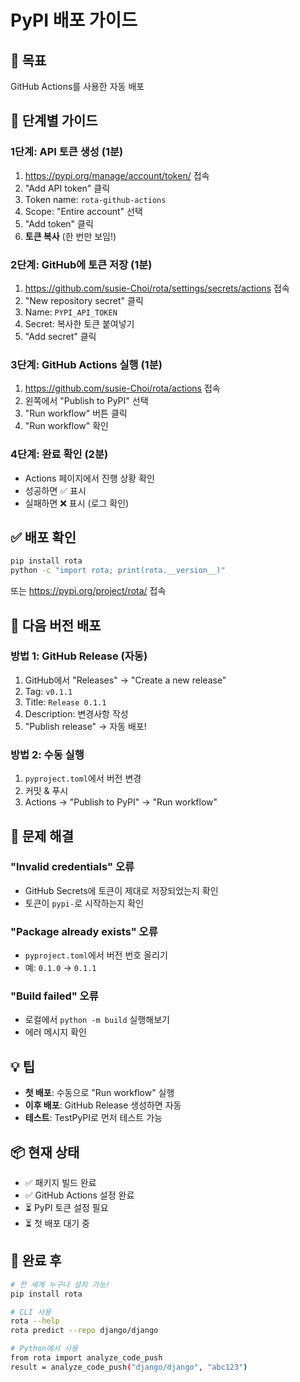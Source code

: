 # PyPI 배포 가이드

## 🎯 목표
GitHub Actions를 사용한 자동 배포

## 📝 단계별 가이드

### 1단계: API 토큰 생성 (1분)
1. https://pypi.org/manage/account/token/ 접속
2. "Add API token" 클릭
3. Token name: `rota-github-actions`
4. Scope: "Entire account" 선택
5. "Add token" 클릭
6. **토큰 복사** (한 번만 보임!)

### 2단계: GitHub에 토큰 저장 (1분)
1. https://github.com/susie-Choi/rota/settings/secrets/actions 접속
2. "New repository secret" 클릭
3. Name: `PYPI_API_TOKEN`
4. Secret: 복사한 토큰 붙여넣기
5. "Add secret" 클릭

### 3단계: GitHub Actions 실행 (1분)
1. https://github.com/susie-Choi/rota/actions 접속
2. 왼쪽에서 "Publish to PyPI" 선택
3. "Run workflow" 버튼 클릭
4. "Run workflow" 확인

### 4단계: 완료 확인 (2분)
- Actions 페이지에서 진행 상황 확인
- 성공하면 ✅ 표시
- 실패하면 ❌ 표시 (로그 확인)

## ✅ 배포 확인

```bash
pip install rota
python -c "import rota; print(rota.__version__)"
```

또는 https://pypi.org/project/rota/ 접속

## 🔄 다음 버전 배포

### 방법 1: GitHub Release (자동)
1. GitHub에서 "Releases" → "Create a new release"
2. Tag: `v0.1.1`
3. Title: `Release 0.1.1`
4. Description: 변경사항 작성
5. "Publish release" → 자동 배포!

### 방법 2: 수동 실행
1. `pyproject.toml`에서 버전 변경
2. 커밋 & 푸시
3. Actions → "Publish to PyPI" → "Run workflow"

## 🚨 문제 해결

### "Invalid credentials" 오류
- GitHub Secrets에 토큰이 제대로 저장되었는지 확인
- 토큰이 `pypi-`로 시작하는지 확인

### "Package already exists" 오류
- `pyproject.toml`에서 버전 번호 올리기
- 예: `0.1.0` → `0.1.1`

### "Build failed" 오류
- 로컬에서 `python -m build` 실행해보기
- 에러 메시지 확인

## 💡 팁

- **첫 배포**: 수동으로 "Run workflow" 실행
- **이후 배포**: GitHub Release 생성하면 자동
- **테스트**: TestPyPI로 먼저 테스트 가능

## 📦 현재 상태

- ✅ 패키지 빌드 완료
- ✅ GitHub Actions 설정 완료
- ⏳ PyPI 토큰 설정 필요
- ⏳ 첫 배포 대기 중

## 🎉 완료 후

```bash
# 전 세계 누구나 설치 가능!
pip install rota

# CLI 사용
rota --help
rota predict --repo django/django

# Python에서 사용
from rota import analyze_code_push
result = analyze_code_push("django/django", "abc123")
```
